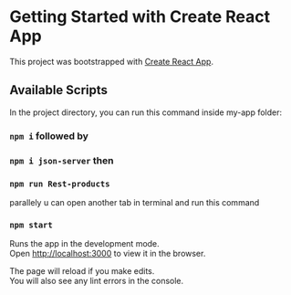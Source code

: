 # Getting Started with Create React App

This project was bootstrapped with [Create React App](https://github.com/facebook/create-react-app).

## Available Scripts

In the project directory, you can run this command inside my-app folder:

### `npm i` followed by 
### `npm i json-server` then 
### `npm run Rest-products`

parallely u can open another tab in terminal and run this command

### `npm start`

Runs the app in the development mode.\
Open [http://localhost:3000](http://localhost:3000) to view it in the browser.

The page will reload if you make edits.\
You will also see any lint errors in the console.
